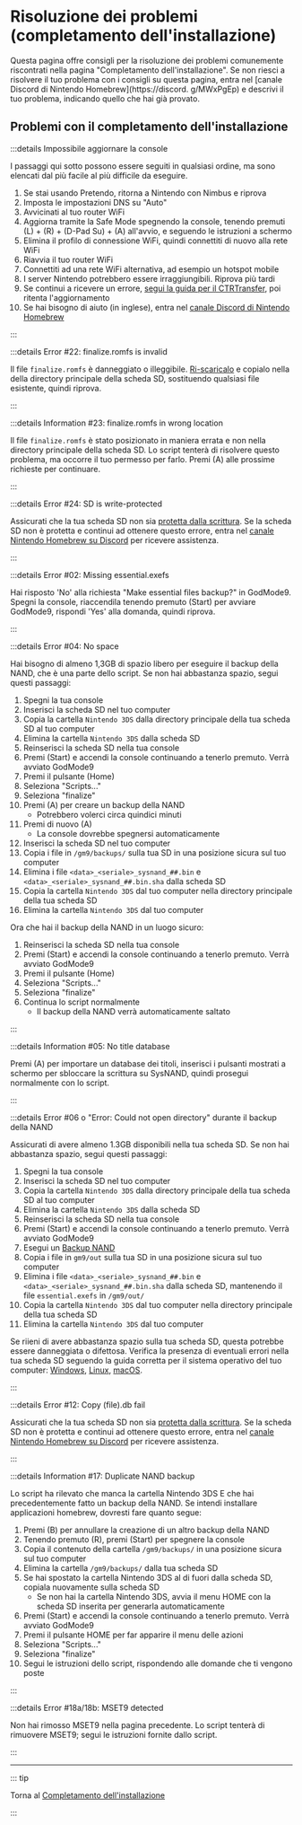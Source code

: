 # Risoluzione dei problemi (completamento dell'installazione)

Questa pagina offre consigli per la risoluzione dei problemi comunemente riscontrati nella pagina "Completamento dell'installazione". Se non riesci a risolvere il tuo problema con i consigli su questa pagina, entra nel [canale Discord di Nintendo Homebrew](https://discord. g/MWxPgEp) e descrivi il tuo problema, indicando quello che hai già provato.

## Problemi con il completamento dell'installazione

:::details Impossibile aggiornare la console

I passaggi qui sotto possono essere seguiti in qualsiasi ordine, ma sono elencati dal più facile al più difficile da eseguire.

1. Se stai usando Pretendo, ritorna a Nintendo con Nimbus e riprova
2. Imposta le impostazioni DNS su "Auto"
3. Avvicinati al tuo router WiFi
4. Aggiorna tramite la Safe Mode spegnendo la console, tenendo premuti (L) + (R) + (D-Pad Su) + (A) all'avvio, e seguendo le istruzioni a schermo
5. Elimina il profilo di connessione WiFi, quindi connettiti di nuovo alla rete WiFi
6. Riavvia il tuo router WiFi
7. Connettiti ad una rete WiFi alternativa, ad esempio un hotspot mobile
8. I server Nintendo potrebbero essere irraggiungibili. Riprova più tardi
9. Se continui a ricevere un errore, [segui la guida per il CTRTransfer](ctrtransfer), poi ritenta l'aggiornamento
10. Se hai bisogno di aiuto (in inglese), entra nel [canale Discord di Nintendo Homebrew](https://discord.gg/MWxPgEp)

:::

:::details Error #22: finalize.romfs is invalid

Il file `finalize.romfs` è danneggiato o illeggibile. [Ri-scaricalo](https://github.com/hacks-guide/finalize/releases/latest/download/finalize.romfs) e copialo nella della directory principale della scheda SD, sostituendo qualsiasi file esistente, quindi riprova.

:::

:::details Information #23: finalize.romfs in wrong location

Il file `finalize.romfs` è stato posizionato in maniera errata e non nella directory principale della scheda SD. Lo script tenterà di risolvere questo problema, ma occorre il tuo permesso per farlo. Premi (A) alle prossime richieste per continuare.

:::

:::details Error #24: SD is write-protected

Assicurati che la tua scheda SD non sia [protetta dalla scrittura](/images/sdlock.png). Se la scheda SD non è protetta e continui ad ottenere questo errore, entra nel [canale Nintendo Homebrew su Discord](https://discord.gg/MWxPgEp) per ricevere assistenza.

:::

:::details Error #02: Missing essential.exefs

Hai risposto 'No' alla richiesta "Make essential files backup?" in GodMode9. Spegni la console, riaccendila tenendo premuto (Start) per avviare GodMode9, rispondi 'Yes' alla domanda, quindi riprova.

:::

:::details Error #04: No space

Hai bisogno di almeno 1,3GB di spazio libero per eseguire il backup della NAND, che è una parte dello script. Se non hai abbastanza spazio, segui questi passaggi:

1. Spegni la tua console
2. Inserisci la scheda SD nel tuo computer
3. Copia la cartella `Nintendo 3DS` dalla directory principale della tua scheda SD al tuo computer
4. Elimina la cartella `Nintendo 3DS` dalla scheda SD
5. Reinserisci la scheda SD nella tua console
6. Premi (Start) e accendi la console continuando a tenerlo premuto. Verrà avviato GodMode9
7. Premi il pulsante (Home)
8. Seleziona "Scripts..."
9. Seleziona "finalize"
10. Premi (A) per creare un backup della NAND
    - Potrebbero volerci circa quindici minuti
11. Premi di nuovo (A)
    - La console dovrebbe spegnersi automaticamente
12. Inserisci la scheda SD nel tuo computer
13. Copia i file in `/gm9/backups/` sulla tua SD in una posizione sicura sul tuo computer
14. Elimina i file `<data>_<seriale>_sysnand_##.bin` e `<data>_<seriale>_sysnand_##.bin.sha` dalla scheda SD
15. Copia la cartella `Nintendo 3DS` dal tuo computer nella directory principale della tua scheda SD
16. Elimina la cartella `Nintendo 3DS` dal tuo computer

Ora che hai il backup della NAND in un luogo sicuro:

1. Reinserisci la scheda SD nella tua console
2. Premi (Start) e accendi la console continuando a tenerlo premuto. Verrà avviato GodMode9
3. Premi il pulsante (Home)
4. Seleziona "Scripts..."
5. Seleziona "finalize"
6. Continua lo script normalmente
   - Il backup della NAND verrà automaticamente saltato

:::

:::details Information #05: No title database

Premi (A) per importare un database dei titoli, inserisci i pulsanti mostrati a schermo per sbloccare la scrittura su SysNAND, quindi prosegui normalmente con lo script.

:::

:::details Error #06 o "Error: Could not open directory" durante il backup della NAND

Assicurati di avere almeno 1.3GB disponibili nella tua scheda SD. Se non hai abbastanza spazio, segui questi passaggi:

1. Spegni la tua console
2. Inserisci la scheda SD nel tuo computer
3. Copia la cartella `Nintendo 3DS` dalla directory principale della tua scheda SD al tuo computer
4. Elimina la cartella `Nintendo 3DS` dalla scheda SD
5. Reinserisci la scheda SD nella tua console
6. Premi (Start) e accendi la console continuando a tenerlo premuto. Verrà avviato GodMode9
7. Esegui un [Backup NAND](godmode9-usage#creating-a-nand-backup)
8. Copia i file in `gm9/out` sulla tua SD in una posizione sicura sul tuo computer
9. Elimina i file `<data>_<seriale>_sysnand_##.bin` e `<data>_<seriale>_sysnand_##.bin.sha` dalla scheda SD, mantenendo il file `essential.exefs` in `/gm9/out/`
10. Copia la cartella `Nintendo 3DS` dal tuo computer nella directory principale della tua scheda SD
11. Elimina la cartella `Nintendo 3DS` dal tuo computer

Se riieni di avere abbastanza spazio sulla tua scheda SD, questa potrebbe essere danneggiata o difettosa. Verifica la presenza di eventuali errori nella tua scheda SD seguendo la guida corretta per il sistema operativo del tuo computer: [Windows](h2testw-\(windows\)), [Linux](f3-\(linux\)), [macOS](f3xswift-\(mac\)).

:::

:::details Error #12: Copy (file).db fail

Assicurati che la tua scheda SD non sia [protetta dalla scrittura](/images/sdlock.png). Se la scheda SD non è protetta e continui ad ottenere questo errore, entra nel [canale Nintendo Homebrew su Discord](https://discord.gg/MWxPgEp) per ricevere assistenza.

:::

:::details Information #17: Duplicate NAND backup

Lo script ha rilevato che manca la cartella Nintendo 3DS E che hai precedentemente fatto un backup della NAND. Se intendi installare applicazioni homebrew, dovresti fare quanto segue:

1. Premi (B) per annullare la creazione di un altro backup della NAND
2. Tenendo premuto (R), premi (Start) per spegnere la console
3. Copia il contenuto della cartella `/gm9/backups/` in una posizione sicura sul tuo computer
4. Elimina la cartella `/gm9/backups/` dalla tua scheda SD
5. Se hai spostato la cartella Nintendo 3DS al di fuori dalla scheda SD, copiala nuovamente sulla scheda SD
   - Se non hai la cartella Nintendo 3DS, avvia il menu HOME con la scheda SD inserita per generarla automaticamente
6. Premi (Start) e accendi la console continuando a tenerlo premuto. Verrà avviato GodMode9
7. Premi il pulsante HOME per far apparire il menu delle azioni
8. Seleziona "Scripts..."
9. Seleziona "finalize"
10. Segui le istruzioni dello script, rispondendo alle domande che ti vengono poste

:::

:::details Error #18a/18b: MSET9 detected

Non hai rimosso MSET9 nella pagina precedente. Lo script tenterà di rimuovere MSET9; segui le istruzioni fornite dallo script.

:::

<!--@include: ./_include/troubleshooting-get-help-common.md -->

---

::: tip

Torna al [Completamento dell'installazione](finalizing-setup)

:::

<!--@include: ./_include/troubleshooting-return.md -->
